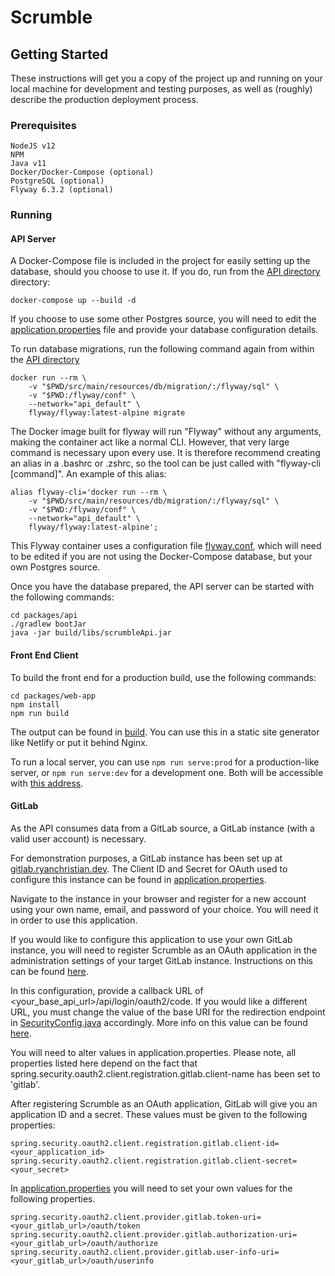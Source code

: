 # Scrumble

## Getting Started

These instructions will get you a copy of the project up and running on your local machine for development and testing purposes, as well as (roughly) describe the production deployment process.

### Prerequisites

```
NodeJS v12
NPM
Java v11
Docker/Docker-Compose (optional)
PostgreSQL (optional)
Flyway 6.3.2 (optional)
```

### Running

#### API Server

A Docker-Compose file is included in the project for easily setting up the database, should you choose to use it. If you do, run from the [API directory](packages/api) directory: 

```
docker-compose up --build -d
```

If you choose to use some other Postgres source, you will need to edit the [application.properties](packages/api/src/main/resources/application.properties) file and provide your database configuration details.

To run database migrations, run the following command again from within the [API directory](packages/api)

```
docker run --rm \
    -v "$PWD/src/main/resources/db/migration/:/flyway/sql" \
    -v "$PWD:/flyway/conf" \
    --network="api_default" \
    flyway/flyway:latest-alpine migrate
```

The Docker image built for flyway will run "Flyway" without any arguments, making the container act like a normal CLI. However, that very large command is necessary upon every use. It is therefore recommend creating an alias in a .bashrc or .zshrc, so the tool can be just called with "flyway-cli [command]". An example of this alias:

```
alias flyway-cli='docker run --rm \
    -v "$PWD/src/main/resources/db/migration/:/flyway/sql" \
    -v "$PWD:/flyway/conf" \
    --network="api_default" \
    flyway/flyway:latest-alpine';
```

This Flyway container uses a configuration file [flyway.conf](packages/api/flyway.conf), which will need to be edited if you are not using the Docker-Compose database, but your own Postgres source.

Once you have the database prepared, the API server can be started with the following commands:

```
cd packages/api
./gradlew bootJar
java -jar build/libs/scrumbleApi.jar
```

#### Front End Client

To build the front end for a production build, use the following commands:

```
cd packages/web-app
npm install
npm run build
```

The output can be found in [build](packages/web-app/build). You can use this in a static site generator like Netlify or put it behind Nginx.

To run a local server, you can use `npm run serve:prod` for a production-like server, or `npm run serve:dev` for a development one. Both will be accessible with [this address](http://localhost:3000).

#### GitLab

As the API consumes data from a GitLab source, a GitLab instance (with a valid user account) is necessary.

For demonstration purposes, a GitLab instance has been set up at [gitlab.ryanchristian.dev](https://gitlab.ryanchristian.dev). The Client ID and Secret for OAuth used to configure this instance can be found in [application.properties](packages/api/src/main/resources/application.properties).

Navigate to the instance in your browser and register for a new account using your own name, email, and password of your choice. You will need it in order to use this application.

If you would like to configure this application to use your own GitLab instance, you will need to register Scrumble as an OAuth application in the administration settings of your target GitLab instance. Instructions on this can be found [here](https://docs.gitlab.com/ee/integration/oauth_provider.html#oauth-applications-in-the-admin-area).

In this configuration, provide a callback URL of <your_base_api_url>/api/login/oauth2/code. If you would like a different URL, you must change the value of the base URI for the redirection endpoint in [SecurityConfig.java](packages/api/src/main/java/com/nsa/bt/scrumble/config.SecurityConfig.java) accordingly. More info on this value can be found [here](https://docs.spring.io/spring-security/site/docs/5.0.7.RELEASE/reference/html/oauth2login-advanced.html#oauth2login-advanced-redirection-endpoint).

You will need to alter values in application.properties. Please note, all properties listed here depend on the fact that spring.security.oauth2.client.registration.gitlab.client-name has been set to 'gitlab'.

After registering Scrumble as an OAuth application, GitLab will give you an application ID and a secret. These values must be given to the following properties:
```
spring.security.oauth2.client.registration.gitlab.client-id=<your_application_id>
spring.security.oauth2.client.registration.gitlab.client-secret=<your_secret>
```

In [application.properties](packages/api/src/main/resources/application.properties) you will need to set your own values for the following properties.
```
spring.security.oauth2.client.provider.gitlab.token-uri=<your_gitlab_url>/oauth/token
spring.security.oauth2.client.provider.gitlab.authorization-uri=<your_gitlab_url>/oauth/authorize
spring.security.oauth2.client.provider.gitlab.user-info-uri=<your_gitlab_url>/oauth/userinfo
```
